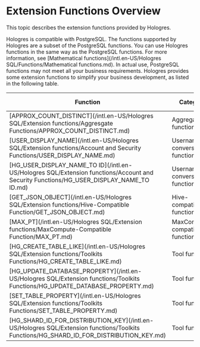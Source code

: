 # Extension Functions Overview

This topic describes the extension functions provided by Hologres.

Hologres is compatible with PostgreSQL. The functions supported by Hologres are a subset of the PostgreSQL functions. You can use Hologres functions in the same way as the PostgreSQL functions. For more information, see [Mathematical functions](/intl.en-US/Hologres SQL/Functions/Mathematical functions.md). In actual use, PostgreSQL functions may not meet all your business requirements. Hologres provides some extension functions to simplify your business development, as listed in the following table.

|Function|Category|Internal table|Foreign table|
|--------|--------|--------------|-------------|
|[APPROX\_COUNT\_DISTINCT](/intl.en-US/Hologres SQL/Extension functions/Aggresgate Functions/APPROX_COUNT_DISTINCT.md)|Aggregate function|Supported|Supported|
|[USER\_DISPLAY\_NAME](/intl.en-US/Hologres SQL/Extension functions/Account and Security Functions/USER_DISPLAY_NAME.md)|Username conversion function|N/A|N/A|
|[HG\_USER\_DISPLAY\_NAME\_TO ID](/intl.en-US/Hologres SQL/Extension functions/Account and Security Functions/HG_USER_DISPLAY_NAME_TO ID.md)|Username conversion function|N/A|N/A|
|[GET\_JSON\_OBJECT](/intl.en-US/Hologres SQL/Extension functions/Hive-Compatible Function/GET_JSON_OBJECT.md)|Hive-compatible function|Supported|Supported|
|[MAX\_PT](/intl.en-US/Hologres SQL/Extension functions/MaxCompute-Compatible Function/MAX_PT.md)|MaxCompute-compatible function|Not supported|Supported|
|[HG\_CREATE\_TABLE\_LIKE](/intl.en-US/Hologres SQL/Extension functions/Toolkits Functions/HG_CREATE_TABLE_LIKE.md)|Tool function|N/A|N/A|
|[HG\_UPDATE\_DATABASE\_PROPERTY](/intl.en-US/Hologres SQL/Extension functions/Toolkits Functions/HG_UPDATE_DATABASE_PROPERTY.md)|Tool function|N/A|N/A|
|[SET\_TABLE\_PROPERTY](/intl.en-US/Hologres SQL/Extension functions/Toolkits Functions/SET_TABLE_PROPERTY.md)|Tool function|Supported|Supported|
|[HG\_SHARD\_ID\_FOR\_DISTRIBUTION\_KEY](/intl.en-US/Hologres SQL/Extension functions/Toolkits Functions/HG_SHARD_ID_FOR_DISTRIBUTION_KEY.md)|Tool function|Supported|Not supported|

